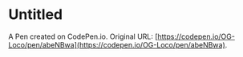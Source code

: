 # Untitled

A Pen created on CodePen.io. Original URL: [https://codepen.io/OG-Loco/pen/abeNBwa](https://codepen.io/OG-Loco/pen/abeNBwa).

